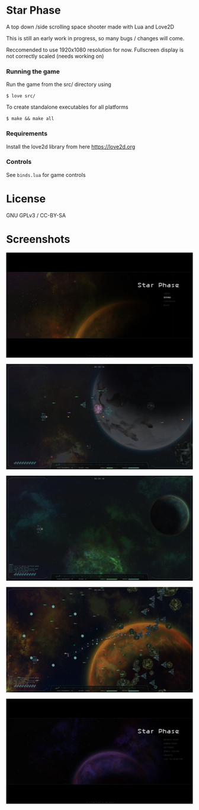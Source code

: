 # Star Phase
A top down /side scrolling space shooter made with Lua and Love2D

This is still an early work in progress, so many bugs / changes will come.

Reccomended to use 1920x1080 resolution for now. Fullscreen display is not correctly scaled (needs working on)

### Running the game
Run the game from the src/ directory using
```
$ love src/
```

To create standalone executables for all platforms 
```
$ make && make all
```

### Requirements
Install the love2d library from here https://love2d.org

### Controls
See `binds.lua` for game controls


# License
GNU GPLv3 / CC-BY-SA


# Screenshots

![1](screenshots/1.jpg)

![2](screenshots/2.jpg)

![3](screenshots/3.jpg)

![4](screenshots/4.jpg)

![5](screenshots/5.jpg)

